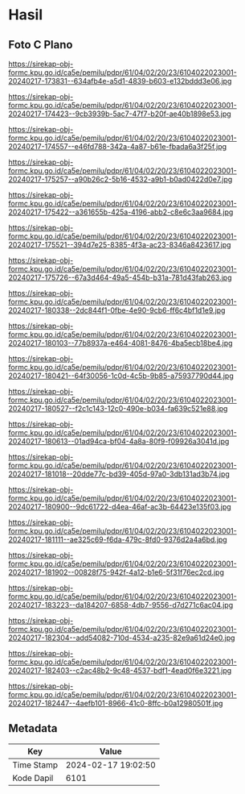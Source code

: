# Hasil

## Foto C Plano

https://sirekap-obj-formc.kpu.go.id/ca5e/pemilu/pdpr/61/04/02/20/23/6104022023001-20240217-173831--634afb4e-a5d1-4839-b603-e132bddd3e06.jpg

https://sirekap-obj-formc.kpu.go.id/ca5e/pemilu/pdpr/61/04/02/20/23/6104022023001-20240217-174423--9cb3939b-5ac7-47f7-b20f-ae40b1898e53.jpg

https://sirekap-obj-formc.kpu.go.id/ca5e/pemilu/pdpr/61/04/02/20/23/6104022023001-20240217-174557--e46fd788-342a-4a87-b61e-fbada6a3f25f.jpg

https://sirekap-obj-formc.kpu.go.id/ca5e/pemilu/pdpr/61/04/02/20/23/6104022023001-20240217-175257--a90b26c2-5b16-4532-a9b1-b0ad0422d0e7.jpg

https://sirekap-obj-formc.kpu.go.id/ca5e/pemilu/pdpr/61/04/02/20/23/6104022023001-20240217-175422--a361655b-425a-4196-abb2-c8e6c3aa9684.jpg

https://sirekap-obj-formc.kpu.go.id/ca5e/pemilu/pdpr/61/04/02/20/23/6104022023001-20240217-175521--394d7e25-8385-4f3a-ac23-8346a8423617.jpg

https://sirekap-obj-formc.kpu.go.id/ca5e/pemilu/pdpr/61/04/02/20/23/6104022023001-20240217-175726--67a3d464-49a5-454b-b31a-781d43fab263.jpg

https://sirekap-obj-formc.kpu.go.id/ca5e/pemilu/pdpr/61/04/02/20/23/6104022023001-20240217-180338--2dc844f1-0fbe-4e90-9cb6-ff6c4bf1d1e9.jpg

https://sirekap-obj-formc.kpu.go.id/ca5e/pemilu/pdpr/61/04/02/20/23/6104022023001-20240217-180103--77b8937a-e464-4081-8476-4ba5ecb18be4.jpg

https://sirekap-obj-formc.kpu.go.id/ca5e/pemilu/pdpr/61/04/02/20/23/6104022023001-20240217-180421--64f30056-1c0d-4c5b-9b85-a75937790d44.jpg

https://sirekap-obj-formc.kpu.go.id/ca5e/pemilu/pdpr/61/04/02/20/23/6104022023001-20240217-180527--f2c1c143-12c0-490e-b034-fa639c521e88.jpg

https://sirekap-obj-formc.kpu.go.id/ca5e/pemilu/pdpr/61/04/02/20/23/6104022023001-20240217-180613--01ad94ca-bf04-4a8a-80f9-f09926a3041d.jpg

https://sirekap-obj-formc.kpu.go.id/ca5e/pemilu/pdpr/61/04/02/20/23/6104022023001-20240217-181018--20dde77c-bd39-405d-97a0-3db131ad3b74.jpg

https://sirekap-obj-formc.kpu.go.id/ca5e/pemilu/pdpr/61/04/02/20/23/6104022023001-20240217-180900--9dc61722-d4ea-46af-ac3b-64423e135f03.jpg

https://sirekap-obj-formc.kpu.go.id/ca5e/pemilu/pdpr/61/04/02/20/23/6104022023001-20240217-181111--ae325c69-f6da-479c-8fd0-9376d2a4a6bd.jpg

https://sirekap-obj-formc.kpu.go.id/ca5e/pemilu/pdpr/61/04/02/20/23/6104022023001-20240217-181902--00828f75-942f-4a12-b1e6-5f31f76ec2cd.jpg

https://sirekap-obj-formc.kpu.go.id/ca5e/pemilu/pdpr/61/04/02/20/23/6104022023001-20240217-183223--da184207-6858-4db7-9556-d7d271c6ac04.jpg

https://sirekap-obj-formc.kpu.go.id/ca5e/pemilu/pdpr/61/04/02/20/23/6104022023001-20240217-182304--add54082-710d-4534-a235-82e9a61d24e0.jpg

https://sirekap-obj-formc.kpu.go.id/ca5e/pemilu/pdpr/61/04/02/20/23/6104022023001-20240217-182403--c2ac48b2-9c48-4537-bdf1-4ead0f6e3221.jpg

https://sirekap-obj-formc.kpu.go.id/ca5e/pemilu/pdpr/61/04/02/20/23/6104022023001-20240217-182447--4aefb101-8966-41c0-8ffc-b0a12980501f.jpg


## Metadata

| Key        | Value               |
| ---------- | ------------------- |
| Time Stamp | 2024-02-17 19:02:50 |
| Kode Dapil | 6101                |




